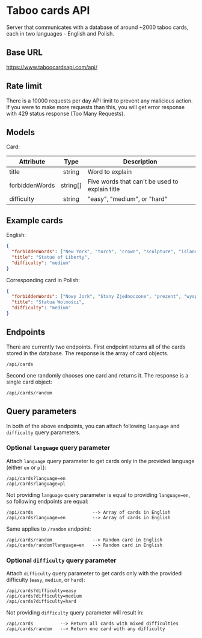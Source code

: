 # Taboo cards API

Server that communicates with a database of around ~2000 taboo cards, each in two languages - English and Polish.

## Base URL

https://www.taboocardsapi.com/api/

## Rate limit

There is a 10000 requests per day API limit to prevent any malicious action. If you were to make more requests than this, you will get error response with 429 status response (Too Many Requests).

## Models

Card:

| Attribute      |   Type   | Description                                    |
| -------------- | :------: | ---------------------------------------------- |
| title          |  string  | Word to explain                                |
| forbiddenWords | string[] | Five words that can't be used to explain title |
| difficulty     |  string  | "easy", "medium", or "hard"                    |

## Example cards

English:

```json
{
  "forbiddenWords": ["New York", "torch", "crown", "sculpture", "island"],
  "title": "Statue of Liberty",
  "difficulty": "medium"
}
```

Corresponding card in Polish:

```json
{
  "forbiddenWords": ["Nowy Jork", "Stany Zjednoczone", "prezent", "wyspa", "pochodnia"],
  "title": "Statua Wolności",
  "difficulty": "medium"
}
```

## Endpoints

There are currently two endpoints. First endpoint returns all of the cards stored in the database. The response is the array of card objects.

```
/api/cards
```

Second one randomly chooses one card and returns it. The response is a single card object:

```
/api/cards/random
```

## Query parameters

In both of the above endpoints, you can attach following `language` and `difficulty` query parameters.

### Optional `language` query parameter

Attach `language` query parameter to get cards only in the provided language (either `en` or `pl`):

```
/api/cards?language=en
/api/cards?language=pl
```

Not providing `language` query parameter is equal to providing `language=en`, so following endpoints are equal:

```
/api/cards                      --> Array of cards in English
/api/cards?language=en          --> Array of cards in English
```

Same applies to `/random` endpoint:

```
/api/cards/random               --> Random card in English
/api/cards/random?language=en   --> Random card in English
```

### Optional `difficulty` query parameter

Attach `difficulty` query parameter to get cards only with the provided difficulty (`easy`, `medium`, or `hard`):

```
/api/cards?difficulty=easy
/api/cards?difficulty=medium
/api/cards?difficulty=hard
```

Not providing `difficulty` query parameter will result in:

```
/api/cards          --> Return all cards with mixed difficulties
/api/cards/random   --> Return one card with any difficulty
```
